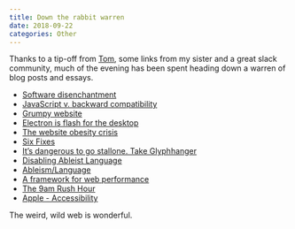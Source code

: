 ```yaml
---
title: Down the rabbit warren
date: 2018-09-22
categories: Other
---
```


Thanks to a tip-off from [Tom](http://tomruzyllo.com), some links from my sister and a great slack community, much of the evening has been spent heading down a warren of blog posts and essays.

- [Software disenchantment](http://tonsky.me/blog/disenchantment/)
- [JavaScript v. backward compatibility](http://tonsky.me/blog/compatibility/)
- [Grumpy website](https://grumpy.website)
- [Electron is flash for the desktop](https://josephg.com/blog/electron-is-flash-for-the-desktop/)
- [The website obesity crisis](http://idlewords.com/talks/website_obesity.htm)
- [Six Fixes](http://idlewords.com/talks/what_happens_next_will_amaze_you.htm#six_fixes)
- [It’s dangerous to go stallone. Take Glyphhanger](https://www.zachleat.com/web/glyphhanger/)
- [Disabling Ableist Language](https://www.copyediting.com/disabling-ableist-language/#.W6alsBNKjBL)
- [Ableism/Language](https://www.autistichoya.com/p/ableist-words-and-terms-to-avoid.html)
- [A framework for web performance](https://adactio.com/journal/14355)
- [The 9am Rush Hour](https://medium.com/@aerotwist/the-9am-rush-hour-2d7ae687efd5)
- [Apple - Accessibility](https://www.youtube.com/watch?v=XB4cjbYywqg)

The weird, wild web is wonderful.

